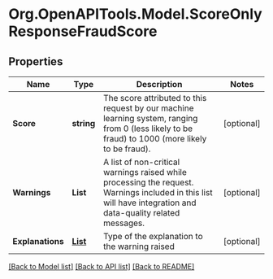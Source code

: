 # Org.OpenAPITools.Model.ScoreOnlyResponseFraudScore
## Properties

Name | Type | Description | Notes
------------ | ------------- | ------------- | -------------
**Score** | **string** | The score attributed to this request by our machine learning system, ranging from 0 (less likely to be fraud) to 1000 (more likely to be fraud). | [optional] 
**Warnings** | **List<string>** | A list of non-critical warnings raised while processing the request. Warnings included in this list will have integration and data-quality related messages. | [optional] 
**Explanations** | [**List<ScoreOnlyResponseFraudScoreExplanations>**](ScoreOnlyResponseFraudScoreExplanations.md) | Type of the explanation to the warning raised | [optional] 

[[Back to Model list]](../README.md#documentation-for-models) [[Back to API list]](../README.md#documentation-for-api-endpoints) [[Back to README]](../README.md)

